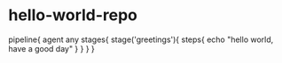 # hello-world-repo
pipeline{
  agent any
  stages{
    stage('greetings'){
      steps{
        echo "hello world, have a good day"
      }
    }
  }
}
